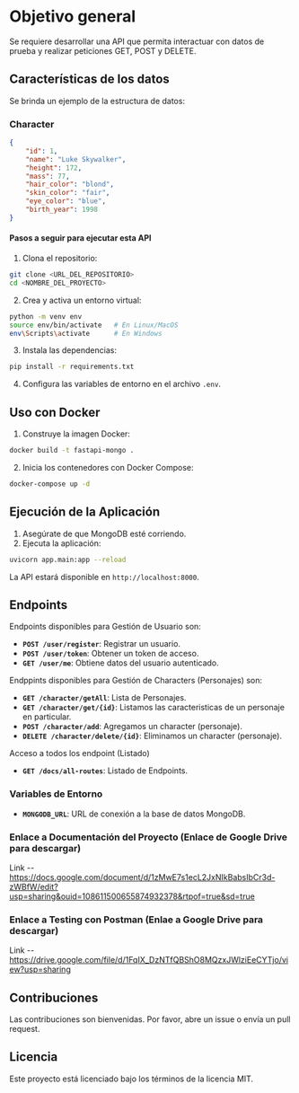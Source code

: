 
# Objetivo general
Se requiere desarrollar una API que permita interactuar con datos de prueba y realizar peticiones GET, POST y DELETE.

## Características de los datos
Se brinda un ejemplo de la estructura de datos:

### Character
```json
{
    "id": 1,
    "name": "Luke Skywalker",
    "height": 172,
    "mass": 77,
    "hair_color": "blond",
    "skin_color": "fair",
    "eye_color": "blue",
    "birth_year": 1998
}

```
#### Pasos a seguir para ejecutar esta API


1. Clona el repositorio:

```sh
git clone <URL_DEL_REPOSITORIO>
cd <NOMBRE_DEL_PROYECTO>
```

2. Crea y activa un entorno virtual:

```sh
python -m venv env
source env/bin/activate   # En Linux/MacOS
env\Scripts\activate      # En Windows
```

3. Instala las dependencias:

```sh
pip install -r requirements.txt
```

4. Configura las variables de entorno en el archivo `.env`.

## Uso con Docker

1. Construye la imagen Docker:

```sh
docker build -t fastapi-mongo .
```

2. Inicia los contenedores con Docker Compose:

```sh
docker-compose up -d
```

## Ejecución de la Aplicación

1. Asegúrate de que MongoDB esté corriendo.
2. Ejecuta la aplicación:

```sh
uvicorn app.main:app --reload
```

La API estará disponible en `http://localhost:8000`.

## Endpoints

Endpoints disponibles para Gestión de Usuario son:

- **`POST /user/register`**: Registrar un usuario.
- **`POST /user/token`**: Obtener un token de acceso.
- **`GET /user/me`**: Obtiene datos del usuario autenticado.

Endppints disponibles para Gestión de Characters (Personajes) son:

- **`GET /character/getAll`**: Lista de Personajes.
- **`GET /character/get/{id}`**: Listamos las caracteristicas de un personaje en particular.
- **`POST /character/add`**: Agregamos un character (personaje).
- **`DELETE /character/delete/{id}`**: Eliminamos un character (personaje).

Acceso a todos los endpoint (Listado)

- **`GET /docs/all-routes`**: Listado de Endpoints.

### Variables de Entorno

- **`MONGODB_URL`**: URL de conexión a la base de datos MongoDB.

### Enlace a Documentación del Proyecto (Enlace de Google Drive para descargar)

Link -- https://docs.google.com/document/d/1zMwE7s1ecL2JxNIkBabsIbCr3d-zWBfW/edit?usp=sharing&ouid=108611500655874932378&rtpof=true&sd=true

### Enlace a Testing con Postman (Enlae a Google Drive para descargar)

Link -- https://drive.google.com/file/d/1FqIX_DzNTfQBShO8MQzxJWlziEeCYTjo/view?usp=sharing


## Contribuciones

Las contribuciones son bienvenidas. Por favor, abre un issue o envía un pull request.

## Licencia

Este proyecto está licenciado bajo los términos de la licencia MIT.
